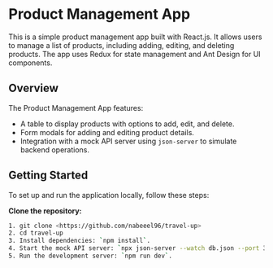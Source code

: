# Product Management App

This is a simple product management app built with React.js. It allows users to manage a list of products, including adding, editing, and deleting products. The app uses Redux for state management and Ant Design for UI components.

## Overview

The Product Management App features:
- A table to display products with options to add, edit, and delete.
- Form modals for adding and editing product details.
- Integration with a mock API server using `json-server` to simulate backend operations.

## Getting Started

To set up and run the application locally, follow these steps:

 **Clone the repository:**
   ```bash
   1. git clone <https://github.com/nabeeel96/travel-up>
   2. cd travel-up
   3. Install dependencies: `npm install`.
   4. Start the mock API server: `npx json-server --watch db.json --port 3001`.
   5. Run the development server: `npm run dev`.

